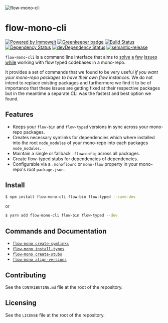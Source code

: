 ![flow-mono-cli](https://user-images.githubusercontent.com/1557092/32374901-e2682dfc-c09f-11e7-8607-ba80619f10c7.png)

# flow-mono-cli

[![Powered by Immowelt](https://img.shields.io/badge/powered%20by-immowelt-yellow.svg?colorB=ffb200)](https://stackshare.io/immowelt-group/)
[![Greenkeeper badge](https://badges.greenkeeper.io/ImmoweltGroup/flow-mono-cli.svg)](https://greenkeeper.io/)
[![Build Status](https://travis-ci.org/ImmoweltGroup/flow-mono-cli.svg?branch=master)](https://travis-ci.org/ImmoweltGroup/flow-mono-cli)
[![Dependency Status](https://david-dm.org/ImmoweltGroup/flow-mono-cli.svg)](https://david-dm.org/ImmoweltGroup/flow-mono-cli)
[![devDependency Status](https://david-dm.org/ImmoweltGroup/flow-mono-cli/dev-status.svg)](https://david-dm.org/ImmoweltGroup/flow-mono-cli#info=devDependencies&view=table)
[![semantic-release](https://img.shields.io/badge/%20%20%F0%9F%93%A6%F0%9F%9A%80-semantic--release-e10079.svg)](https://github.com/semantic-release/semantic-release)

`flow-mono-cli` is a command line interface that aims to [solve](https://github.com/facebook/flow/issues/4738) [a](https://github.com/facebook/flow/issues/5107) [few](https://github.com/flowtype/flow-typed/issues/1391) [issues](https://github.com/lerna/lerna/issues/891) [while](https://github.com/facebook/flow/issues/869) working with flow typed codebases in a mono-repo.

It provides a set of commands that we found to be very useful *if you want your mono-repo packages to have their own flow instances*. We do not intend to replace existing packages and furthermore we find it to be of importance that these issues are getting fixed at their respective packages but in the meantime a separate CLI was the fastest and best option we found.

## Features

* Keeps your `flow-bin` and `flow-typed` versions in sync across your mono-repo packages.
* Creates necessary symlinks for dependencies which where installed into the root `node_modules` of your mono-repo into each packages `node_modules`.
* Maintain a single or fallback `.flowconfig` across all packages.
* Create flow-typed stubs for dependencies of dependencies.
* Configurable via a `.monoflowrc` or `mono-flow` property in your mono-repo's root `package.json`.

## Install

```sh
$ npm install flow-mono-cli flow-bin flow-typed --save-dev
```

or

```sh
$ yarn add flow-mono-cli flow-bin flow-typed --dev
```

## Commands and Documentation

* [`flow-mono create-symlinks`](/docs/cli/create-symlinks.md)
* [`flow-mono install-types`](/docs/cli/install-types.md)
* [`flow-mono create-stubs`](/docs/cli/create-stubs.md)
* [`flow-mono align-versions`](/docs/cli/align-versions.md)

## Contributing
See the `CONTRIBUTING.md` file at the root of the repository.

## Licensing
See the `LICENSE` file at the root of the repository.
